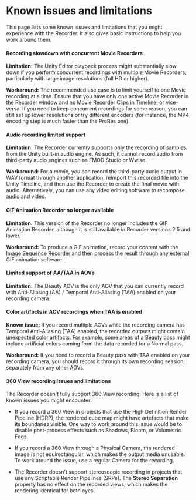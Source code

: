 # Known issues and limitations

This page lists some known issues and limitations that you might experience with the Recorder. It also gives basic instructions to help you work around them.

#### Recording slowdown with concurrent Movie Recorders

**Limitation:** The Unity Editor playback process might substantially slow down if you perform concurrent recordings with multiple Movie Recorders, particularly with large image resolutions (full HD or higher).

**Workaround:** The recommended use case is to limit yourself to one Movie recording at a time. Ensure that you have only one active Movie Recorder in the Recorder window and no Movie Recorder Clips in Timeline, or vice-versa. If you need to keep concurrent recordings for some reason, you can still set up lower resolutions or try different encoders (for instance, the MP4 encoding step is much faster than the ProRes one).

#### Audio recording limited support

**Limitation:** The Recorder currently supports only the recording of samples from the Unity built-in audio engine. As such, it cannot record audio from third-party audio engines such as FMOD Studio or Wwise.

**Workaround:** For a movie, you can record the third-party audio output in WAV format through another application, reimport this recorded file into the Unity Timeline, and then use the Recorder to create the final movie with audio. Alternatively, you can use any video editing software to recompose audio and video.

#### GIF Animation Recorder no longer available

**Limitation:** This version of the Recorder no longer includes the GIF Animation Recorder, although it is still available in Recorder versions 2.5 and lower.

**Workaround:** To produce a GIF animation, record your content with the [Image Sequence Recorder](RecorderImage.md) and then process the result through any external GIF animation software.

#### Limited support of AA/TAA in AOVs

**Limitation:** The Beauty AOV is the only AOV that you can currently record with Anti-Aliasing (AA) / Temporal Anti-Aliasing (TAA) enabled on your recording camera.

#### Color artifacts in AOV recordings when TAA is enabled

**Known issue:** If you record multiple AOVs while the recording camera has Temporal Anti-Aliasing (TAA) enabled, the recorded outputs might contain unexpected color artifacts. For example, some areas of a Beauty pass might include artificial colors coming from the data recorded for a Normal pass.

**Workaround:** If you need to record a Beauty pass with TAA enabled on your recording camera, you should record it through its own recording session, separately from any other AOVs.

<a name="360-view"></a>
#### 360 View recording issues and limitations

The Recorder doesn't fully support 360 View recording. Here is a list of known issues you might encounter:

* If you record a 360 View in projects that use the High Definition Render Pipeline (HDRP), the rendered cube map might have artefacts that make its boundaries visible. One way to work around this issue would be to disable post-process effects such as Shadows, Bloom, or Volumetric Fogs.

* If you record a 360 View through a Physical Camera, the rendered image is not equirectangular, which makes the output media unusable. To work around the issue, use a regular Camera for the recording.

* The Recorder doesn't support stereoscopic recording in projects that use any Scriptable Render Pipelines (SRPs). The **Stereo Separation** property has no effect on the recorded views, which makes the rendering identical for both eyes.
